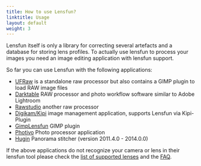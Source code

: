 ```yaml
---
title: How to use Lensfun?
linktitle: Usage
layout: default
weight: 3
---
```

Lensfun itself is only a library for correcting several artefacts and a database for storing lens profiles. To actually use lensfun to process your images you need an image editing application with lensfun support.

So far you can use Lensfun with the following applications:

* <a href="http://ufraw.sourceforge.net/">UFRaw</a> is a standalone raw processor but also contains a GIMP plugin to load RAW image files
* <a href="http://www.darktable.org/">Darktable</a> RAW processor and photo workflow software similar to Adobe Lightroom
* <a href="http://rawstudio.org/">Rawstudio</a> another raw processor
* <a href="http://digikam.org/">Digikam/Kipi</a> image management application, supports Lensfun via Kipi-Plugin
* <a href="http://seebk.github.io/GIMP-Lensfun/">GimpLensfun</a> GIMP plugin
* <a href="http://photivo.org/">Photivo</a> Photo processor application
* <a href="http://hugin.sourceforge.net/">Hugin</a> Panorama stitcher (version 2011.4.0 - 2014.0.0)

If the above applications do not recognize your camera or lens in their lensfun tool please check the <a href="/lenslist/">list of supported lenses</a> and the <a href="/faq/">FAQ</a>.


